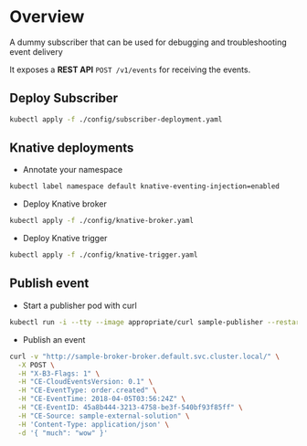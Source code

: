 # Overview

A dummy subscriber that can be used for debugging and troubleshooting event delivery

It exposes a **REST API** `POST /v1/events` for receiving the events.

## Deploy Subscriber

```bash
kubectl apply -f ./config/subscriber-deployment.yaml
```

## Knative deployments

* Annotate your namespace

```bash
kubectl label namespace default knative-eventing-injection=enabled
```

* Deploy Knative broker

```bash
kubectl apply -f ./config/knative-broker.yaml
```

* Deploy Knative trigger

```bash
kubectl apply -f ./config/knative-trigger.yaml
```

## Publish event

* Start a publisher pod with curl

```bash
kubectl run -i --tty --image appropriate/curl sample-publisher --restart=Never --rm /bin/sh
```

* Publish an event

```bash
curl -v "http://sample-broker-broker.default.svc.cluster.local/" \
  -X POST \
  -H "X-B3-Flags: 1" \
  -H "CE-CloudEventsVersion: 0.1" \
  -H "CE-EventType: order.created" \
  -H "CE-EventTime: 2018-04-05T03:56:24Z" \
  -H "CE-EventID: 45a8b444-3213-4758-be3f-540bf93f85ff" \
  -H "CE-Source: sample-external-solution" \
  -H 'Content-Type: application/json' \
  -d '{ "much": "wow" }'
```
